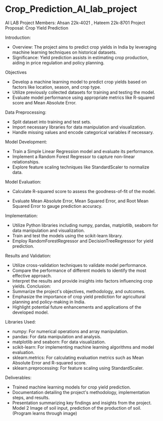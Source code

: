 # Crop_Prediction_AI_lab_project

AI LAB Project
Members: Ahsan 22k-4021 , Hateem 22k-8701
Project Proposal: Crop Yield Prediction

Introduction:
- Overview: The project aims to predict crop yields in India by leveraging machine learning
techniques on historical datasets.
- Significance: Yield prediction assists in estimating crop production, aiding in price regulation and
policy planning.

Objectives
- Develop a machine learning model to predict crop yields based on factors like location, season, and
crop type.
- Utilize previously collected datasets for training and testing the model.
- Evaluate model performance using appropriate metrics like R-squared score and Mean Absolute
Error.

Data Preprocessing:
- Split dataset into training and test sets.
- Import necessary libraries for data manipulation and visualization.
- Handle missing values and encode categorical variables if necessary.

Model Development:
- Train a Simple Linear Regression model and evaluate its performance.
- Implement a Random Forest Regressor to capture non-linear relationships.
- Explore feature scaling techniques like StandardScaler to normalize data.

Model Evaluation:
- Calculate R-squared score to assess the goodness-of-fit of the model.

- Evaluate Mean Absolute Error, Mean Squared Error, and Root Mean Squared Error to gauge
prediction accuracy.

Implementation:
- Utilize Python libraries including numpy, pandas, matplotlib, seaborn for data manipulation and
visualization.
- Train and test the models using the scikit-learn library.
- Employ RandomForestRegressor and DecisionTreeRegressor for yield prediction.

Results and Validation:
- Utilize cross-validation techniques to validate model performance.
- Compare the performance of different models to identify the most effective approach.
- Interpret the results and provide insights into factors influencing crop yields.
Conclusion:
- Summarize the project&#39;s objectives, methodology, and outcomes.
- Emphasize the importance of crop yield prediction for agricultural planning and policy-making in
India.
- Highlight potential future enhancements and applications of the developed model.

Libraries Used:
- numpy: For numerical operations and array manipulation.
- pandas: For data manipulation and analysis.
- matplotlib and seaborn: For data visualization.
- scikit-learn: For implementing machine learning algorithms and model evaluation.
- sklearn.metrics: For calculating evaluation metrics such as Mean Absolute Error and R-squared score.
- sklearn.preprocessing: For feature scaling using StandardScaler.

Deliverables:

- Trained machine learning models for crop yield prediction.
- Documentation detailing the project&#39;s methodology, implementation steps, and results.
- Presentation summarizing key findings and insights from the project.
Model 2
Image of soil input, prediction of the production of soil. (Program learns through image)
